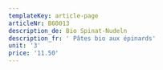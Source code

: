 ```yaml
---
templateKey: article-page
articleNr: B60013
description_de: Bio Spinat-Nudeln
description_fr: ' Pâtes bio aux épinards'
unit: '3'
price: '11.50'
---
```


